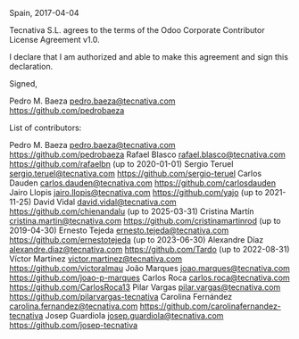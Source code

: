 Spain, 2017-04-04

Tecnativa S.L. agrees to the terms of the Odoo Corporate Contributor License
Agreement v1.0.

I declare that I am authorized and able to make this agreement and sign this
declaration.

Signed,

Pedro M. Baeza pedro.baeza@tecnativa.com https://github.com/pedrobaeza

List of contributors:

Pedro M. Baeza pedro.baeza@tecnativa.com https://github.com/pedrobaeza
Rafael Blasco rafael.blasco@tecnativa.com https://github.com/rafaelbn (up to 2020-01-01)
Sergio Teruel sergio.teruel@tecnativa.com https://github.com/sergio-teruel
Carlos Dauden carlos.dauden@tecnativa.com https://github.com/carlosdauden
Jairo Llopis jairo.llopis@tecnativa.com https://github.com/yajo (up to 2021-11-25)
David Vidal david.vidal@tecnativa.com https://github.com/chienandalu (up to 2025-03-31)
Cristina Martín cristina.martin@tecnativa.com https://github.com/cristinamartinrod (up to 2019-04-30)
Ernesto Tejeda ernesto.tejeda@tecnativa.com https://github.com/ernestotejeda (up to 2023-06-30)
Alexandre Díaz alexandre.diaz@tecnativa.com https://github.com/Tardo (up to 2022-08-31)
Víctor Martínez victor.martinez@tecnativa.com https://github.com/victoralmau
João Marques joao.marques@tecnativa.com https://github.com/joao-p-marques
Carlos Roca carlos.roca@tecnativa.com https://github.com/CarlosRoca13
Pilar Vargas pilar.vargas@tecnativa.com https://github.com/pilarvargas-tecnativa
Carolina Fernández carolina.fernandez@tecnativa.com https://github.com/carolinafernandez-tecnativa
Josep Guardiola josep.guardiola@tecnativa.com https://github.com/josep-tecnativa
